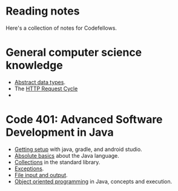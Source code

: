 # Reading notes

Here's a collection of notes for Codefellows.

# General computer science knowledge

- [Abstract data types](adts.md).
- The [HTTP Request Cycle](http.md)
-

# Code 401: Advanced Software Development in Java

- [Getting setup](setup.md) with java, gradle, and android studio.
- [Absolute basics](basics.md) about the Java language.
- [Collections](collections.md) in the standard library.
- [Exceptions](exceptions.md).
- [File input and output](file-io.md).
- [Object oriented programming](oop.md) in Java, concepts and execution.
